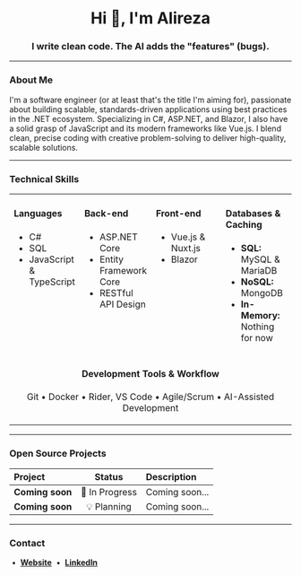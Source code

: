 <div align="center">
  <h1 align="center">Hi 👋, I'm Alireza</h1>
  <h3>I write clean code. The AI adds the "features" (bugs). </h3>
</div>

---

### About Me

I'm a software engineer (or at least that's the title I'm aiming for), passionate about building scalable, standards-driven applications using best practices in the .NET ecosystem. Specializing in C#, ASP.NET, and Blazor, I also have a solid grasp of JavaScript and its modern frameworks like Vue.js. I blend clean, precise coding with creative problem-solving to deliver high-quality, scalable solutions.

---

### Technical Skills

<table width="100%">
  <tr>
    <td valign="top" width="25%">
      <h4>Languages</h4>
      <ul>
        <li>C#</li>
        <li>SQL</li>
        <li>JavaScript & TypeScript</li>
      </ul>
    </td>
    <td valign="top" width="25%">
      <h4>Back-end</h4>
      <ul>
        <li>ASP.NET Core</li>
        <li>Entity Framework Core</li>
        <li>RESTful API Design</li>
      </ul>
    </td>
    <td valign="top" width="25%">
      <h4>Front-end</h4>
      <ul>
        <li>Vue.js & Nuxt.js</li>
        <li>Blazor</li>
      </ul>
    </td>
    <td valign="top" width="25%">
      <h4>Databases & Caching</h4>
      <ul>
        <li><b>SQL:</b> MySQL & MariaDB</li>
        <li><b>NoSQL:</b> MongoDB</li>
        <li><b>In-Memory:</b> Nothing for now</li>
      </ul>
    </td>
  </tr>
  <tr>
    <td colspan="4" valign="top">
      <div align="center">
        <h4>Development Tools & Workflow</h4>
        <p>Git &bull; Docker &bull; Rider, VS Code &bull; Agile/Scrum &bull; AI-Assisted Development</p>
      </div>
    </td>
  </tr>
</table>

---

### Open Source Projects

| Project | Status | Description |
| :--- | :---: | :--- |
| **Coming soon** | 🚧 In Progress | Coming soon... |
| **Coming soon** | 💡 Planning | Coming soon... |

---

### Contact

&nbsp;&bull;&nbsp; [**Website**](https://alirezaarabshahi.github.io/) &nbsp;&bull;&nbsp; [**LinkedIn**](https://www.linkedin.com/in/alirezaarabshahi)

